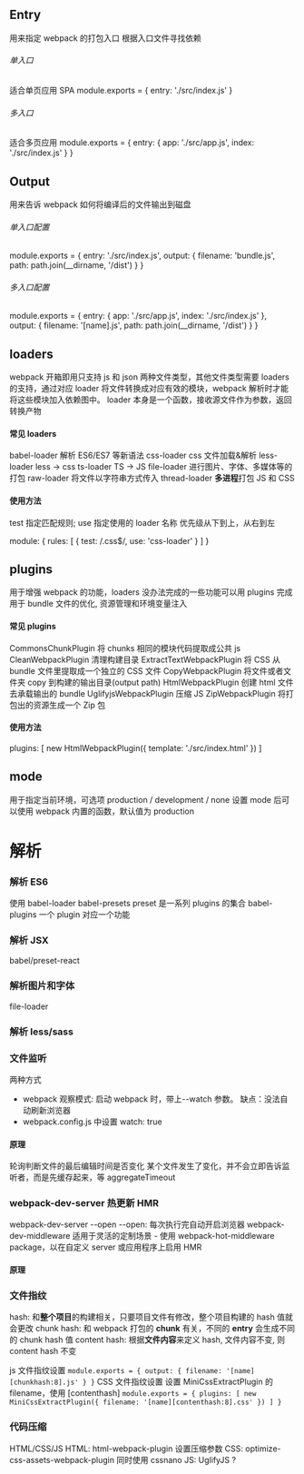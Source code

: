 ## Entry

用来指定 webpack 的打包入口
根据入口文件寻找依赖

###### 单入口

适合单页应用 SPA
module.exports = {
entry: './src/index.js'
}

###### 多入口

适合多页应用
module.exports = {
entry: {
app: './src/app.js',
index: './src/index.js'
}
}

## Output

用来告诉 webpack 如何将编译后的文件输出到磁盘

###### 单入口配置

module.exports = {
entry: './src/index.js',
output: {
filename: 'bundle.js',
path: path.join(\_\_dirname, '/dist')
}
}

###### 多入口配置

module.exports = {
entry: {
app: './src/app.js',
index: './src/index.js'
},
output: {
filename: '[name].js',
path: path.join(\_\_dirname, '/dist')
}
}

## loaders

webpack 开箱即用只支持 js 和 json 两种文件类型，其他文件类型需要 loaders 的支持，通过对应 loader 将文件转换成对应有效的模块，webpack 解析时才能将这些模块加入依赖图中。
loader 本身是一个函数，接收源文件作为参数，返回转换产物

#### 常见 loaders

babel-loader 解析 ES6/ES7 等新语法
css-loader css 文件加载&解析
less-loader less -> css
ts-loader TS -> JS
file-loader 进行图片、字体、多媒体等的打包
raw-loader 将文件以字符串方式传入
thread-loader **多进程**打包 JS 和 CSS

#### 使用方法

test 指定匹配规则; use 指定使用的 loader 名称
优先级从下到上，从右到左

module: {
rules: [
{
test: /\.css$/,
use: 'css-loader'
}
]
}

## plugins

用于增强 webpack 的功能，loaders 没办法完成的一些功能可以用 plugins 完成
用于 bundle 文件的优化, 资源管理和环境变量注入

#### 常见 plugins

CommonsChunkPlugin 将 chunks 相同的模块代码提取成公共 js
CleanWebpackPlugin 清理构建目录
ExtractTextWebpackPlugin 将 CSS 从 bundle 文件里提取成一个独立的 CSS 文件
CopyWebpackPlugin 将文件或者文件夹 copy 到构建的输出目录(output path)
HtmlWebpackPlugin 创建 html 文件去承载输出的 bundle
UglifyjsWebpackPlugin 压缩 JS
ZipWebpackPlugin 将打包出的资源生成一个 Zip 包

#### 使用方法

plugins: [
new HtmlWebpackPlugin({
template: './src/index.html'
})
]

## mode

用于指定当前环境，可选项 production / development / none
设置 mode 后可以使用 webpack 内置的函数，默认值为 production

# 解析

### 解析 ES6

使用 babel-loader
babel-presets preset 是一系列 plugins 的集合
babel-plugins 一个 plugin 对应一个功能

### 解析 JSX

babel/preset-react

### 解析图片和字体

file-loader

### 解析 less/sass

### 文件监听

两种方式

- webpack 观察模式: 启动 webpack 时，带上--watch 参数。 缺点：没法自动刷新浏览器
- webpack.config.js 中设置 watch: true

#### 原理

轮询判断文件的最后编辑时间是否变化
某个文件发生了变化，并不会立即告诉监听者，而是先缓存起来，等 aggregateTimeout

### webpack-dev-server 热更新 HMR

webpack-dev-server --open --open: 每次执行完自动开启浏览器
webpack-dev-middleware 适用于灵活的定制场景 - 使用 webpack-hot-middleware package，以在自定义 server 或应用程序上启用 HMR

#### 原理

### 文件指纹

hash: 和**整个项目**的构建相关，只要项目文件有修改，整个项目构建的 hash 值就会更改
chunk hash: 和 webpack 打包的 **chunk** 有关，不同的 **entry** 会生成不同的 chunk hash 值
content hash: 根据**文件内容**来定义 hash, 文件内容不变, 则 content hash 不变

js 文件指纹设置
`module.exports = { output: { filename: '[name][chunkhash:8].js' } }`
CSS 文件指纹设置
设置 MiniCssExtractPlugin 的 filename，使用 [contenthash]
`module.exports = { plugins: [ new MiniCssExtractPlugin({ filename: '[name][contenthash:8].css' }) ] }`

### 代码压缩

HTML/CSS/JS
HTML: html-webpack-plugin 设置压缩参数
CSS: optimize-css-assets-webpack-plugin 同时使用 cssnano
JS: UglifyJS ?
